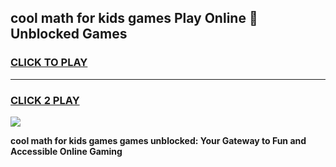 
## cool math for kids games Play Online 👋 Unblocked Games
<h3>
<a href="https://news.freeplayer.one?title=cool_math_for_kids_games&ref=17CMG">CLICK TO PLAY</a></h3>
<hr>

<h3>
<a href="https://news.freeplayer.one?title=cool_math_for_kids_games&ref=17CMG">CLICK 2 PLAY</a>
  
</h3>

<a href="https://news.freeplayer.one?title=cool_math_for_kids_games&ref=17CMG/"><img src="https://clearcache.store/games.png"></a>


**cool math for kids games games unblocked: Your Gateway to Fun and Accessible Online Gaming**
